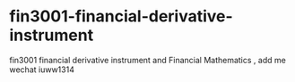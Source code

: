 # fin3001-financial-derivative-instrument
fin3001 financial derivative instrument and Financial Mathematics , add me wechat iuww1314
